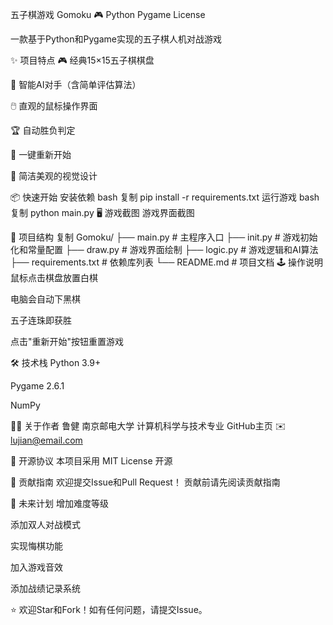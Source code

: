 五子棋游戏 Gomoku 🎮
Python
Pygame
License

一款基于Python和Pygame实现的五子棋人机对战游戏

✨ 项目特点
🎮 经典15×15五子棋棋盘

🤖 智能AI对手（含简单评估算法）

🖱️ 直观的鼠标操作界面

🏆 自动胜负判定

🔄 一键重新开始

🎨 简洁美观的视觉设计

📦 快速开始
安装依赖
bash
复制
pip install -r requirements.txt
运行游戏
bash
复制
python main.py
🖥️ 游戏截图
游戏界面截图

📂 项目结构
复制
Gomoku/
├── main.py          # 主程序入口
├── init.py          # 游戏初始化和常量配置
├── draw.py          # 游戏界面绘制
├── logic.py         # 游戏逻辑和AI算法
├── requirements.txt # 依赖库列表
└── README.md        # 项目文档
🕹️ 操作说明
鼠标点击棋盘放置白棋

电脑会自动下黑棋

五子连珠即获胜

点击"重新开始"按钮重置游戏

🛠️ 技术栈
Python 3.9+

Pygame 2.6.1

NumPy

👨‍💻 关于作者
鲁健
南京邮电大学 计算机科学与技术专业
GitHub主页
✉️ lujian@email.com

📜 开源协议
本项目采用 MIT License 开源

🤝 贡献指南
欢迎提交Issue和Pull Request！
贡献前请先阅读贡献指南

🚀 未来计划
增加难度等级

添加双人对战模式

实现悔棋功能

加入游戏音效

添加战绩记录系统

⭐ 欢迎Star和Fork！如有任何问题，请提交Issue。
